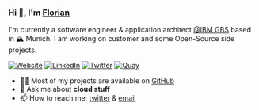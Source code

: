 ### Hi 👋, I'm [Florian](https://fhopfensperger.github.io)

I'm currently a software engineer & application architect [@IBM GBS](https://www.ibm.com/de-de/services) based in 🏔 Munich. I am working on customer and some Open-Source side projects.

[![Website](https://img.shields.io/badge/-fhopfensperger.github.io-4285F4?style=flat-square&amp;labelColor=4285F4&amp;logo=google-chrome&amp;logoColor=FFFFFF)](https://fhopfensperger.github.io)
[![LinkedIn](https://img.shields.io/badge/-@florian&#8722;hopfensperger-0077B5?style=flat-square&amp;labelColor=0077B5&amp;logo=LinkedIn)](https://www.linkedin.com/in/florian-hopfensperger)
[![Twitter](https://img.shields.io/twitter/follow/FHopfensperger?style=social)](https://twitter.com/FHopfensperger)
[![Quay](https://img.shields.io/badge/-Quay.io-EE0000?style=flat-square&amp;labelColor=EE0000&amp;logo=red-hat)](https://quay.io/user/fhopfensperger)


- 👨‍💻 Most of my projects are available on [GitHub](https://fhopfensperger.github.io/#projects)
- 💬 Ask me about **cloud stuff**
- 📫 How to reach me: [twitter](https://twitter.com/FHopfensperger) & [email](mailto:f.hopfensperger@gmail.com)
